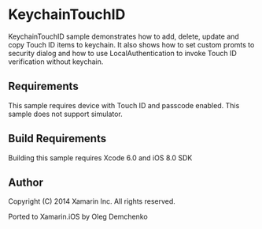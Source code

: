 KeychainTouchID
==============

KeychainTouchID sample demonstrates how to add, delete, update and
copy Touch ID items to keychain. It also shows how to set custom
promts to security dialog and how to use LocalAuthentication to invoke
Touch ID verification without keychain.

Requirements
------------------

This sample requires device with Touch ID and passcode enabled. This
sample does not support simulator.

Build Requirements
------------------

Building this sample requires Xcode 6.0 and iOS 8.0 SDK 

Author
------ 
Copyright (C) 2014 Xamarin Inc. All rights reserved.

Ported to Xamarin.iOS by Oleg Demchenko